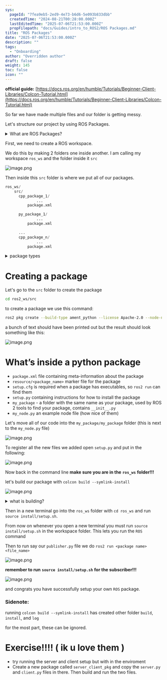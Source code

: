 ```yaml
---
sys:
  pageId: "7fea9eb5-2ed9-4e73-b6d6-5e093b833dbb"
  createdTime: "2024-08-21T00:28:00.000Z"
  lastEditedTime: "2025-07-06T21:53:00.000Z"
  propFilepath: "docs/Guides/intro_to_ROS2/ROS Packages.md"
title: "ROS Packages"
date: "2025-07-06T21:53:00.000Z"
description: ""
tags:
  - "Onboarding"
author: "Overridden author"
draft: false
weight: 145
toc: false
icon: ""
---
```


**official guide:** [https://docs.ros.org/en/humble/Tutorials/Beginner-Client-Libraries/Colcon-Tutorial.html](https://docs.ros.org/en/humble/Tutorials/Beginner-Client-Libraries/Colcon-Tutorial.html)

So far we have made multiple files and our folder is getting messy.

Let's structure our project by using ROS Packages.

<details>
      <summary>What are ROS Packages?</summary>
      ROS Packages are, as the name implies, packages of code that are highly sharable between ROS developers.
  </details>

First, we need to create a ROS workspace.

We do this by making 2 folders one inside another. I am calling my workspace `ros_ws` and the folder inside it `src`

![image.png](https://prod-files-secure.s3.us-west-2.amazonaws.com/d518164a-d88e-44d1-a4ee-3adb3bd8bce0/70706947-fd18-4537-a67b-e12946812d31/image.png?X-Amz-Algorithm=AWS4-HMAC-SHA256&X-Amz-Content-Sha256=UNSIGNED-PAYLOAD&X-Amz-Credential=ASIAZI2LB4667UU4TEPU%2F20250813%2Fus-west-2%2Fs3%2Faws4_request&X-Amz-Date=20250813T071152Z&X-Amz-Expires=3600&X-Amz-Security-Token=IQoJb3JpZ2luX2VjEN7%2F%2F%2F%2F%2F%2F%2F%2F%2F%2FwEaCXVzLXdlc3QtMiJHMEUCIDNM4SLI%2FBS2282BgW45%2F4kkaehDml0ffclrHVkx7zB9AiEAvyJMlol4Br7Aj4RfWUwe4LWn%2FCclJU2PUkoJ7CP21DAq%2FwMIJxAAGgw2Mzc0MjMxODM4MDUiDEBK0JhJ1WALrp6EJSrcA6WnGU7vCTH8Y4cS3vm4mCncyiWbBV9fYJ9h5droTXm88h%2Fj1cJZWQk6FGZiVb1vLXV4JhcLtDMWOfQleJwCLm7RfaeEox8FjXU6%2By23BAd9UdLl1zQjqJI45qehrSvAm70MNA7mZOeY9aEf%2BrRo7ZdJPhiPnXjeLqBr4UtgR98ztog3ooYUCF%2Bgco7eme6mNx%2FVPqCGNyv5w5YPXrvOQQD3zJxVr3XCLAbgf7miLY%2BROHyFMCqNlICeDyUyKOppQWtqsmwq1aJpUXO5C083w4Lben26QUI5SKfnLeKf151GH7QDMyB3jF982B63JMfE5iJQm17HtFxwksTxwdn86EqO56t0eWussVBzfKK5BpCxmMu5KUainTpOxybMfN4qwl%2B6vL17PbsRyP%2BJ4%2BfMTK1IeEijBzQrjcqLCy1wQ5kvdK5sr2SaQ0LFtl0tRuVRLUComRfrrotsyupyXLET7ZuBgT9wPafUuUooyguDfylENzpadc2uFP9eYTRBEpTEbS0DayhLETiQfiyrp26a9ZjgKCVjfzWgXRZkC%2F8Wx9ZeT72LbbRN0%2F7jhw2KKOAiLkGrwLszS%2F0smYSDtgEh4bGP3LHp%2FllRJMtY2aHa8bOvxaKri6oRmxo%2Bh445MNjR8MQGOqUBLLYRjLMZz%2FVyuVIE7zR6b7r06GtjfB3G%2BRBH4EFVZvzipL4OCMe4%2BA3y2tNGf4ZwtFlpNoaMEtx7ChW2%2Fi5xDwkoN8pBtzYa7iS%2BrRUR0dxfjZY%2BGklK0FmltwEMOpWxKZ1HjomCX59VVlAuUcOvXlOsxqmWDdOjFv9zdLQAzW4h6f3f5opmNUXUYhe9aBYkzmh318J9p70dcJqb%2F08Mqu18rt2X&X-Amz-Signature=6b46891ec183ef6d66dc1a7dc572fda04893fe4c86d93256ba73f0b3a3b79d24&X-Amz-SignedHeaders=host&x-amz-checksum-mode=ENABLED&x-id=GetObject)

Then inside this `src` folder is where we put all of our packages.

```python
ros_ws/
    src/
      cpp_package_1/
		      ...
          package.xml

      py_package_1/
		      ...
          package.xml

      ...
      cpp_package_n/
		      ...
          package.xml

```

<details>

<summary>package types</summary>

packages can be either `C++` or python.

the intern file structure is different for each but for this guide we will stick to creating python packages

</details>

# Creating a package

Let's go to the `src` folder to create the package

```bash
cd ros2_ws/src
```

to create a package we use this command:

```bash
ros2 pkg create --build-type ament_python --license Apache-2.0 --node-name my_node my_package
```

a bunch of text should have been printed out but the result should look something like this:

![image.png](https://prod-files-secure.s3.us-west-2.amazonaws.com/d518164a-d88e-44d1-a4ee-3adb3bd8bce0/e6cf1e3f-8512-4a3e-b131-079f800bf3e8/image.png?X-Amz-Algorithm=AWS4-HMAC-SHA256&X-Amz-Content-Sha256=UNSIGNED-PAYLOAD&X-Amz-Credential=ASIAZI2LB4667UU4TEPU%2F20250813%2Fus-west-2%2Fs3%2Faws4_request&X-Amz-Date=20250813T071152Z&X-Amz-Expires=3600&X-Amz-Security-Token=IQoJb3JpZ2luX2VjEN7%2F%2F%2F%2F%2F%2F%2F%2F%2F%2FwEaCXVzLXdlc3QtMiJHMEUCIDNM4SLI%2FBS2282BgW45%2F4kkaehDml0ffclrHVkx7zB9AiEAvyJMlol4Br7Aj4RfWUwe4LWn%2FCclJU2PUkoJ7CP21DAq%2FwMIJxAAGgw2Mzc0MjMxODM4MDUiDEBK0JhJ1WALrp6EJSrcA6WnGU7vCTH8Y4cS3vm4mCncyiWbBV9fYJ9h5droTXm88h%2Fj1cJZWQk6FGZiVb1vLXV4JhcLtDMWOfQleJwCLm7RfaeEox8FjXU6%2By23BAd9UdLl1zQjqJI45qehrSvAm70MNA7mZOeY9aEf%2BrRo7ZdJPhiPnXjeLqBr4UtgR98ztog3ooYUCF%2Bgco7eme6mNx%2FVPqCGNyv5w5YPXrvOQQD3zJxVr3XCLAbgf7miLY%2BROHyFMCqNlICeDyUyKOppQWtqsmwq1aJpUXO5C083w4Lben26QUI5SKfnLeKf151GH7QDMyB3jF982B63JMfE5iJQm17HtFxwksTxwdn86EqO56t0eWussVBzfKK5BpCxmMu5KUainTpOxybMfN4qwl%2B6vL17PbsRyP%2BJ4%2BfMTK1IeEijBzQrjcqLCy1wQ5kvdK5sr2SaQ0LFtl0tRuVRLUComRfrrotsyupyXLET7ZuBgT9wPafUuUooyguDfylENzpadc2uFP9eYTRBEpTEbS0DayhLETiQfiyrp26a9ZjgKCVjfzWgXRZkC%2F8Wx9ZeT72LbbRN0%2F7jhw2KKOAiLkGrwLszS%2F0smYSDtgEh4bGP3LHp%2FllRJMtY2aHa8bOvxaKri6oRmxo%2Bh445MNjR8MQGOqUBLLYRjLMZz%2FVyuVIE7zR6b7r06GtjfB3G%2BRBH4EFVZvzipL4OCMe4%2BA3y2tNGf4ZwtFlpNoaMEtx7ChW2%2Fi5xDwkoN8pBtzYa7iS%2BrRUR0dxfjZY%2BGklK0FmltwEMOpWxKZ1HjomCX59VVlAuUcOvXlOsxqmWDdOjFv9zdLQAzW4h6f3f5opmNUXUYhe9aBYkzmh318J9p70dcJqb%2F08Mqu18rt2X&X-Amz-Signature=764e3390662c3f5ff6a41e4b0a3c23cb5575b3b9a888d210713a14ab009fec87&X-Amz-SignedHeaders=host&x-amz-checksum-mode=ENABLED&x-id=GetObject)

# What’s inside a python package

- `package.xml` file containing meta-information about the package
- `resource/<package_name>` marker file for the package
- `setup.cfg` is required when a package has executables, so `ros2 run` can find them
- `setup.py` containing instructions for how to install the package
- `my_package` - a folder with the same name as your package, used by ROS 2 tools to find your package, contains `__init__.py`
- `my_node.py` an example node file (how nice of them)

Let's move all of our code into the `my_package/my_package` folder (this is next to the `my_node.py` file)

![image.png](https://prod-files-secure.s3.us-west-2.amazonaws.com/d518164a-d88e-44d1-a4ee-3adb3bd8bce0/9ce58f11-0da9-4d3e-b86d-506a9685d378/image.png?X-Amz-Algorithm=AWS4-HMAC-SHA256&X-Amz-Content-Sha256=UNSIGNED-PAYLOAD&X-Amz-Credential=ASIAZI2LB4667UU4TEPU%2F20250813%2Fus-west-2%2Fs3%2Faws4_request&X-Amz-Date=20250813T071152Z&X-Amz-Expires=3600&X-Amz-Security-Token=IQoJb3JpZ2luX2VjEN7%2F%2F%2F%2F%2F%2F%2F%2F%2F%2FwEaCXVzLXdlc3QtMiJHMEUCIDNM4SLI%2FBS2282BgW45%2F4kkaehDml0ffclrHVkx7zB9AiEAvyJMlol4Br7Aj4RfWUwe4LWn%2FCclJU2PUkoJ7CP21DAq%2FwMIJxAAGgw2Mzc0MjMxODM4MDUiDEBK0JhJ1WALrp6EJSrcA6WnGU7vCTH8Y4cS3vm4mCncyiWbBV9fYJ9h5droTXm88h%2Fj1cJZWQk6FGZiVb1vLXV4JhcLtDMWOfQleJwCLm7RfaeEox8FjXU6%2By23BAd9UdLl1zQjqJI45qehrSvAm70MNA7mZOeY9aEf%2BrRo7ZdJPhiPnXjeLqBr4UtgR98ztog3ooYUCF%2Bgco7eme6mNx%2FVPqCGNyv5w5YPXrvOQQD3zJxVr3XCLAbgf7miLY%2BROHyFMCqNlICeDyUyKOppQWtqsmwq1aJpUXO5C083w4Lben26QUI5SKfnLeKf151GH7QDMyB3jF982B63JMfE5iJQm17HtFxwksTxwdn86EqO56t0eWussVBzfKK5BpCxmMu5KUainTpOxybMfN4qwl%2B6vL17PbsRyP%2BJ4%2BfMTK1IeEijBzQrjcqLCy1wQ5kvdK5sr2SaQ0LFtl0tRuVRLUComRfrrotsyupyXLET7ZuBgT9wPafUuUooyguDfylENzpadc2uFP9eYTRBEpTEbS0DayhLETiQfiyrp26a9ZjgKCVjfzWgXRZkC%2F8Wx9ZeT72LbbRN0%2F7jhw2KKOAiLkGrwLszS%2F0smYSDtgEh4bGP3LHp%2FllRJMtY2aHa8bOvxaKri6oRmxo%2Bh445MNjR8MQGOqUBLLYRjLMZz%2FVyuVIE7zR6b7r06GtjfB3G%2BRBH4EFVZvzipL4OCMe4%2BA3y2tNGf4ZwtFlpNoaMEtx7ChW2%2Fi5xDwkoN8pBtzYa7iS%2BrRUR0dxfjZY%2BGklK0FmltwEMOpWxKZ1HjomCX59VVlAuUcOvXlOsxqmWDdOjFv9zdLQAzW4h6f3f5opmNUXUYhe9aBYkzmh318J9p70dcJqb%2F08Mqu18rt2X&X-Amz-Signature=b76198eb2a37cc8319be4156596dc1fef24482ef415722607664ca6524dfc145&X-Amz-SignedHeaders=host&x-amz-checksum-mode=ENABLED&x-id=GetObject)

To register all the new files we added open `setup.py` and put in the following:

![image.png](https://prod-files-secure.s3.us-west-2.amazonaws.com/d518164a-d88e-44d1-a4ee-3adb3bd8bce0/1cd7c262-4cae-4496-9d75-c178537d24a2/image.png?X-Amz-Algorithm=AWS4-HMAC-SHA256&X-Amz-Content-Sha256=UNSIGNED-PAYLOAD&X-Amz-Credential=ASIAZI2LB4667UU4TEPU%2F20250813%2Fus-west-2%2Fs3%2Faws4_request&X-Amz-Date=20250813T071152Z&X-Amz-Expires=3600&X-Amz-Security-Token=IQoJb3JpZ2luX2VjEN7%2F%2F%2F%2F%2F%2F%2F%2F%2F%2FwEaCXVzLXdlc3QtMiJHMEUCIDNM4SLI%2FBS2282BgW45%2F4kkaehDml0ffclrHVkx7zB9AiEAvyJMlol4Br7Aj4RfWUwe4LWn%2FCclJU2PUkoJ7CP21DAq%2FwMIJxAAGgw2Mzc0MjMxODM4MDUiDEBK0JhJ1WALrp6EJSrcA6WnGU7vCTH8Y4cS3vm4mCncyiWbBV9fYJ9h5droTXm88h%2Fj1cJZWQk6FGZiVb1vLXV4JhcLtDMWOfQleJwCLm7RfaeEox8FjXU6%2By23BAd9UdLl1zQjqJI45qehrSvAm70MNA7mZOeY9aEf%2BrRo7ZdJPhiPnXjeLqBr4UtgR98ztog3ooYUCF%2Bgco7eme6mNx%2FVPqCGNyv5w5YPXrvOQQD3zJxVr3XCLAbgf7miLY%2BROHyFMCqNlICeDyUyKOppQWtqsmwq1aJpUXO5C083w4Lben26QUI5SKfnLeKf151GH7QDMyB3jF982B63JMfE5iJQm17HtFxwksTxwdn86EqO56t0eWussVBzfKK5BpCxmMu5KUainTpOxybMfN4qwl%2B6vL17PbsRyP%2BJ4%2BfMTK1IeEijBzQrjcqLCy1wQ5kvdK5sr2SaQ0LFtl0tRuVRLUComRfrrotsyupyXLET7ZuBgT9wPafUuUooyguDfylENzpadc2uFP9eYTRBEpTEbS0DayhLETiQfiyrp26a9ZjgKCVjfzWgXRZkC%2F8Wx9ZeT72LbbRN0%2F7jhw2KKOAiLkGrwLszS%2F0smYSDtgEh4bGP3LHp%2FllRJMtY2aHa8bOvxaKri6oRmxo%2Bh445MNjR8MQGOqUBLLYRjLMZz%2FVyuVIE7zR6b7r06GtjfB3G%2BRBH4EFVZvzipL4OCMe4%2BA3y2tNGf4ZwtFlpNoaMEtx7ChW2%2Fi5xDwkoN8pBtzYa7iS%2BrRUR0dxfjZY%2BGklK0FmltwEMOpWxKZ1HjomCX59VVlAuUcOvXlOsxqmWDdOjFv9zdLQAzW4h6f3f5opmNUXUYhe9aBYkzmh318J9p70dcJqb%2F08Mqu18rt2X&X-Amz-Signature=fd53c2164b77e059687637c13e78ff7178a9f86c589524c18afa94df9a9403ae&X-Amz-SignedHeaders=host&x-amz-checksum-mode=ENABLED&x-id=GetObject)

Now back in the command line **make sure you are in the** **`ros_ws`** **folder!!!**

let's build our package with `colcon build --symlink-install`

![image.png](https://prod-files-secure.s3.us-west-2.amazonaws.com/d518164a-d88e-44d1-a4ee-3adb3bd8bce0/2f2a0d27-b173-48fd-b189-5f5c0ce65619/image.png?X-Amz-Algorithm=AWS4-HMAC-SHA256&X-Amz-Content-Sha256=UNSIGNED-PAYLOAD&X-Amz-Credential=ASIAZI2LB4667UU4TEPU%2F20250813%2Fus-west-2%2Fs3%2Faws4_request&X-Amz-Date=20250813T071152Z&X-Amz-Expires=3600&X-Amz-Security-Token=IQoJb3JpZ2luX2VjEN7%2F%2F%2F%2F%2F%2F%2F%2F%2F%2FwEaCXVzLXdlc3QtMiJHMEUCIDNM4SLI%2FBS2282BgW45%2F4kkaehDml0ffclrHVkx7zB9AiEAvyJMlol4Br7Aj4RfWUwe4LWn%2FCclJU2PUkoJ7CP21DAq%2FwMIJxAAGgw2Mzc0MjMxODM4MDUiDEBK0JhJ1WALrp6EJSrcA6WnGU7vCTH8Y4cS3vm4mCncyiWbBV9fYJ9h5droTXm88h%2Fj1cJZWQk6FGZiVb1vLXV4JhcLtDMWOfQleJwCLm7RfaeEox8FjXU6%2By23BAd9UdLl1zQjqJI45qehrSvAm70MNA7mZOeY9aEf%2BrRo7ZdJPhiPnXjeLqBr4UtgR98ztog3ooYUCF%2Bgco7eme6mNx%2FVPqCGNyv5w5YPXrvOQQD3zJxVr3XCLAbgf7miLY%2BROHyFMCqNlICeDyUyKOppQWtqsmwq1aJpUXO5C083w4Lben26QUI5SKfnLeKf151GH7QDMyB3jF982B63JMfE5iJQm17HtFxwksTxwdn86EqO56t0eWussVBzfKK5BpCxmMu5KUainTpOxybMfN4qwl%2B6vL17PbsRyP%2BJ4%2BfMTK1IeEijBzQrjcqLCy1wQ5kvdK5sr2SaQ0LFtl0tRuVRLUComRfrrotsyupyXLET7ZuBgT9wPafUuUooyguDfylENzpadc2uFP9eYTRBEpTEbS0DayhLETiQfiyrp26a9ZjgKCVjfzWgXRZkC%2F8Wx9ZeT72LbbRN0%2F7jhw2KKOAiLkGrwLszS%2F0smYSDtgEh4bGP3LHp%2FllRJMtY2aHa8bOvxaKri6oRmxo%2Bh445MNjR8MQGOqUBLLYRjLMZz%2FVyuVIE7zR6b7r06GtjfB3G%2BRBH4EFVZvzipL4OCMe4%2BA3y2tNGf4ZwtFlpNoaMEtx7ChW2%2Fi5xDwkoN8pBtzYa7iS%2BrRUR0dxfjZY%2BGklK0FmltwEMOpWxKZ1HjomCX59VVlAuUcOvXlOsxqmWDdOjFv9zdLQAzW4h6f3f5opmNUXUYhe9aBYkzmh318J9p70dcJqb%2F08Mqu18rt2X&X-Amz-Signature=e3ea4514a8adc3c6bfe7ae83b1d0df6dcc57b9e946df9a643069d2bd9b1951d5&X-Amz-SignedHeaders=host&x-amz-checksum-mode=ENABLED&x-id=GetObject)

<details>

<summary>what is building?</summary>

if you are a CS major at Rose-Hulman you will learn the answer to this in CSSE132

but TLDR; is it combines all the code files into one program that can be run easily 

</details>

Then in a new terminal go into the `ros_ws` folder with `cd ros_ws` and run `source install/setup.sh`. 

From now on whenever you open a new terminal you must run `source install/setup.sh` in the workspace folder. This lets you run the `ROS` command

Then to run say our `publisher.py` file we do `ros2 run <package name> <file_name>`

![image.png](https://prod-files-secure.s3.us-west-2.amazonaws.com/d518164a-d88e-44d1-a4ee-3adb3bd8bce0/4f4b1219-3a44-4632-aa0a-ce3471699f59/image.png?X-Amz-Algorithm=AWS4-HMAC-SHA256&X-Amz-Content-Sha256=UNSIGNED-PAYLOAD&X-Amz-Credential=ASIAZI2LB4667UU4TEPU%2F20250813%2Fus-west-2%2Fs3%2Faws4_request&X-Amz-Date=20250813T071152Z&X-Amz-Expires=3600&X-Amz-Security-Token=IQoJb3JpZ2luX2VjEN7%2F%2F%2F%2F%2F%2F%2F%2F%2F%2FwEaCXVzLXdlc3QtMiJHMEUCIDNM4SLI%2FBS2282BgW45%2F4kkaehDml0ffclrHVkx7zB9AiEAvyJMlol4Br7Aj4RfWUwe4LWn%2FCclJU2PUkoJ7CP21DAq%2FwMIJxAAGgw2Mzc0MjMxODM4MDUiDEBK0JhJ1WALrp6EJSrcA6WnGU7vCTH8Y4cS3vm4mCncyiWbBV9fYJ9h5droTXm88h%2Fj1cJZWQk6FGZiVb1vLXV4JhcLtDMWOfQleJwCLm7RfaeEox8FjXU6%2By23BAd9UdLl1zQjqJI45qehrSvAm70MNA7mZOeY9aEf%2BrRo7ZdJPhiPnXjeLqBr4UtgR98ztog3ooYUCF%2Bgco7eme6mNx%2FVPqCGNyv5w5YPXrvOQQD3zJxVr3XCLAbgf7miLY%2BROHyFMCqNlICeDyUyKOppQWtqsmwq1aJpUXO5C083w4Lben26QUI5SKfnLeKf151GH7QDMyB3jF982B63JMfE5iJQm17HtFxwksTxwdn86EqO56t0eWussVBzfKK5BpCxmMu5KUainTpOxybMfN4qwl%2B6vL17PbsRyP%2BJ4%2BfMTK1IeEijBzQrjcqLCy1wQ5kvdK5sr2SaQ0LFtl0tRuVRLUComRfrrotsyupyXLET7ZuBgT9wPafUuUooyguDfylENzpadc2uFP9eYTRBEpTEbS0DayhLETiQfiyrp26a9ZjgKCVjfzWgXRZkC%2F8Wx9ZeT72LbbRN0%2F7jhw2KKOAiLkGrwLszS%2F0smYSDtgEh4bGP3LHp%2FllRJMtY2aHa8bOvxaKri6oRmxo%2Bh445MNjR8MQGOqUBLLYRjLMZz%2FVyuVIE7zR6b7r06GtjfB3G%2BRBH4EFVZvzipL4OCMe4%2BA3y2tNGf4ZwtFlpNoaMEtx7ChW2%2Fi5xDwkoN8pBtzYa7iS%2BrRUR0dxfjZY%2BGklK0FmltwEMOpWxKZ1HjomCX59VVlAuUcOvXlOsxqmWDdOjFv9zdLQAzW4h6f3f5opmNUXUYhe9aBYkzmh318J9p70dcJqb%2F08Mqu18rt2X&X-Amz-Signature=2da7e388419bb73f90776240bc8fd1458ff47242484d7da42f2a8f2f0a8ecfb5&X-Amz-SignedHeaders=host&x-amz-checksum-mode=ENABLED&x-id=GetObject)

**remember to run** **`source install/setup.sh`** **for the subscriber!!!**

![image.png](https://prod-files-secure.s3.us-west-2.amazonaws.com/d518164a-d88e-44d1-a4ee-3adb3bd8bce0/02121119-dad4-49ec-8356-c956108b4243/image.png?X-Amz-Algorithm=AWS4-HMAC-SHA256&X-Amz-Content-Sha256=UNSIGNED-PAYLOAD&X-Amz-Credential=ASIAZI2LB4667UU4TEPU%2F20250813%2Fus-west-2%2Fs3%2Faws4_request&X-Amz-Date=20250813T071152Z&X-Amz-Expires=3600&X-Amz-Security-Token=IQoJb3JpZ2luX2VjEN7%2F%2F%2F%2F%2F%2F%2F%2F%2F%2FwEaCXVzLXdlc3QtMiJHMEUCIDNM4SLI%2FBS2282BgW45%2F4kkaehDml0ffclrHVkx7zB9AiEAvyJMlol4Br7Aj4RfWUwe4LWn%2FCclJU2PUkoJ7CP21DAq%2FwMIJxAAGgw2Mzc0MjMxODM4MDUiDEBK0JhJ1WALrp6EJSrcA6WnGU7vCTH8Y4cS3vm4mCncyiWbBV9fYJ9h5droTXm88h%2Fj1cJZWQk6FGZiVb1vLXV4JhcLtDMWOfQleJwCLm7RfaeEox8FjXU6%2By23BAd9UdLl1zQjqJI45qehrSvAm70MNA7mZOeY9aEf%2BrRo7ZdJPhiPnXjeLqBr4UtgR98ztog3ooYUCF%2Bgco7eme6mNx%2FVPqCGNyv5w5YPXrvOQQD3zJxVr3XCLAbgf7miLY%2BROHyFMCqNlICeDyUyKOppQWtqsmwq1aJpUXO5C083w4Lben26QUI5SKfnLeKf151GH7QDMyB3jF982B63JMfE5iJQm17HtFxwksTxwdn86EqO56t0eWussVBzfKK5BpCxmMu5KUainTpOxybMfN4qwl%2B6vL17PbsRyP%2BJ4%2BfMTK1IeEijBzQrjcqLCy1wQ5kvdK5sr2SaQ0LFtl0tRuVRLUComRfrrotsyupyXLET7ZuBgT9wPafUuUooyguDfylENzpadc2uFP9eYTRBEpTEbS0DayhLETiQfiyrp26a9ZjgKCVjfzWgXRZkC%2F8Wx9ZeT72LbbRN0%2F7jhw2KKOAiLkGrwLszS%2F0smYSDtgEh4bGP3LHp%2FllRJMtY2aHa8bOvxaKri6oRmxo%2Bh445MNjR8MQGOqUBLLYRjLMZz%2FVyuVIE7zR6b7r06GtjfB3G%2BRBH4EFVZvzipL4OCMe4%2BA3y2tNGf4ZwtFlpNoaMEtx7ChW2%2Fi5xDwkoN8pBtzYa7iS%2BrRUR0dxfjZY%2BGklK0FmltwEMOpWxKZ1HjomCX59VVlAuUcOvXlOsxqmWDdOjFv9zdLQAzW4h6f3f5opmNUXUYhe9aBYkzmh318J9p70dcJqb%2F08Mqu18rt2X&X-Amz-Signature=1f29d177ccf38ae2900391b350b198186f5fbc532ad1f0ba47bd9275f743c74f&X-Amz-SignedHeaders=host&x-amz-checksum-mode=ENABLED&x-id=GetObject)

and congrats you have successfully setup your own `ROS` package.

### Sidenote:

running `colcon build --symlink-install` has created other folder `build`, `install`, and `log`

for the most part, these can be ignored.

# Exercise!!!! ( ik u love them )

- try running the server and client setup but with in the enviroment
- Create a new package called `server_client_pkg` and copy the `server.py` and `client.py` files in there. Then build and run the two files.
